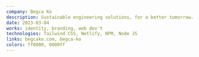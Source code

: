 ```yaml
---
company: Begca Ko
description: Sustainable engineering solutions, for a better tomorrow.
date: 2023-03-04
works: identity, branding, web dev't
technologies: Tailwind CSS, Netlify, NPM, Node JS
links: begcako.com, begca-ko
colors: ff0000, 0000ff
---
```

